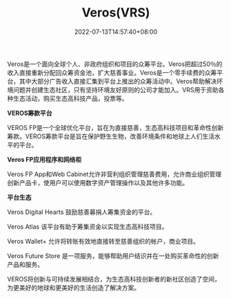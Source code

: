 ﻿---
weight: 
title: "Veros(VRS)"
description: "Veros是一个面向全球个人、非政府组织和的众筹平台"
date: 2022-07-13T14:57:40+08:00
lastmod: 2022-07-13T14:57:40+08:00
draft: false
authors: ["Simon"]
featuredImage: "verosvrs.webp"
link: "https://vedh.io/"
tags: ["数字代币","Veros(VRS)"]
categories: ["navigation"]
navigation: ["数字代币"]
lightgallery: true
toc: true
pinned: false
recommend: false
recommend1: false
---
Veros是一个面向全球个人、非政府组织和项目的众筹平台。Veros把超过50％的收入直接重新分配回众筹资金池，扩大慈善事业。Veros是一个零手续费的众筹平台，其中大部分广告收入直接汇集到平台上推出的众筹活动中。Veros帮助解决环境问题并创建生态社区，只有坚持环境友好原则的公司才能加入。VRS用于资助各种生态活动，购买生态高科技产品，投票等。

**VEROS筹款平台**

VEROS FP是一个全球优化平台，旨在为直接慈善，生态高科技项目和革命性创新筹款。VEROS筹款平台是旨在保护野生生物，改善环境条件和地球上人们生活水平的平台。

**Veros FP应用程序和网络柜**

Veros FP App和Web Cabinet允许非营利组织管理慈善费用，允许商业组织管理创新产品卡，使用户可以使用数字资产管理操作以及其他许多功能。

**平台生态**

Veros Digital Hearts
鼓励慈善募捐人筹集资金的平台。

Veros Atlas
该平台有助于筹集资金以实现生态高科技项目。

Veros Wallet+
允许将转账有效地直接转至慈善组织的帐户，商业项目。

Veros Future Store
是一项服务，能够帮助用户结识并在一处购买革命性的创新产品和服务。

VEROS将创新与可持续发展相结合，为生态高科技创新者的新社区创造了空间，为更美好的地球和更美好的生活创造了解决方案。